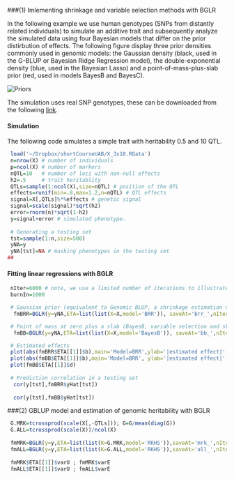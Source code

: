 ###(1) Imlementing shrinkage and variable selection methods with BGLR

In the following example we use human genotypes (SNPs from distantly related individuals) to simulate an additive trait and subsequently analyze the simulated data using four Bayesian models that differ on the prior distirbution of effects. The following figure display three prior densities commonly used in genomic models: the Gaussian density (black, used in the G-BLUP or Bayesian Ridge Regression model), the double-exponential density (blue, used in the Bayesian Lasso) and a point-of-mass-plus-slab prior (red, used in models BayesB and BayesC).


![Priors](https://github.com/gdlc/BGLR/blob/master/priors.jpg)

The simulation uses real SNP genotypes, these can be downloaded from the following [link](https://www.dropbox.com/s/tkrnzipro28gah2/X_3K_30K.RData?dl=0).

#### Simulation
The following code simulates a simple trait with heritability 0.5 and 10 QTL.

```R
 load('~/Dropbox/shortCourseUAB/X_3x10.RData')
 n=nrow(X) # number of individuals
 p=ncol(X) # number of markers
 nQTL=10   # number of loci with non-null effects
 h2=.5     # trait heritablity
 QTLs=sample(1:ncol(X),size=nQTL) # position of the QTL
 effects=runif(min=.8,max=1.2,n=nQTL) # QTL effects
 signal=X[,QTLs]%*%effects # genetic signal
 signal=scale(signal)*sqrt(h2)
 error=rnorm(n)*sqrt(1-h2)
 y=signal+error # simulated phenotype.
 
 # Generating a testing set
 tst=sample(1:n,size=500)
 yNA=y 
 yNA[tst]=NA # masking phenotypes in the testing set
##
```

#### Fitting linear regressions with BGLR
```R
 nIter=6000 # note, we use a limited number of iterations to illustrate; for formal analyses longer chains are needed.
 burnIn=1000

 # Gaussian prior (equivalent to Genomic BLUP, a shrinkage estimation method)
  fmBRR=BGLR(y=yNA,ETA=list(list(X=X,model='BRR')), saveAt='brr_',nIter=nIter,burnIn=burnIn)

 # Point of mass at zero plus a slab (BayesB, variable selection and shrinkage)
  fmBB=BGLR(y=yNA,ETA=list(list(X=X,model='BayesB')), saveAt='bb_',nIter=nIter,burnIn=burnIn)

 # Estimated effects
 plot(abs(fmBRR$ETA[[1]]$b),main='Model=BRR',ylab='|estimated effect|',cex=.5,col=2,type='o') ;abline(v=QTLs,lty=2,col=4)
 plot(abs(fmBB$ETA[[1]]$b),main='Model=BRR', ylab='|estimated effect|',cex=.5,col=2,type='o') ;abline(v=QTLs,lty=2,col=4)
 plot(fmBB$ETA[[1]]$d)
 
 # Prediction correlation in a testing set
  cor(y[tst],fmBRR$yHat[tst])
  
  cor(y[tst],fmBB$yHat[tst])

```

###(2) GBLUP model and estimation of genomic heritability with BGLR

```R
 G.MRK=tcrossprod(scale(X[,-QTLs])); G=G/mean(diag(G))
 G.ALL=tcrossprod(scale(X))/ncol(X)
 
 fmMRK=BGLR(y=y,ETA=list(list(K=G.MRK,model='RKHS')),saveAt='mrk_',nIter=nIter,burnIn=burnIn)
 fmALL=BGLR(y=y,ETA=list(list(K=G.ALL,model='RKHS')),saveAt='all_',nIter=nIter,burnIn=burnIn)
 
 fmMRK$ETA[[1]]$varU ; fmMRK$varE
 fmALL$ETA[[1]]$varU ; fmALL$varE
```
